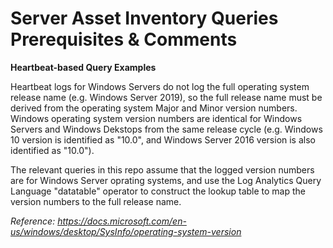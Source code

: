 # Server Asset Inventory Queries Prerequisites & Comments

**Heartbeat-based Query Examples**

Heartbeat logs for Windows Servers do not log the full operating system release name (e.g. Windows Server 2019), so the full release name must be derived from the operating system Major and Minor version numbers. Windows operating system version numbers are identical for Windows Servers and Windows Dekstops from the same release cycle (e.g. Windows 10 version is identified as "10.0", and Windows Server 2016 version is also identified as "10.0").

The relevant queries in this repo assume that the logged version numbers are for Windows Server oprating systems, and use the Log Analytics Query Language "datatable" operator to construct the lookup table to map the version numbers to the full release name.

*Reference: https://docs.microsoft.com/en-us/windows/desktop/SysInfo/operating-system-version*

